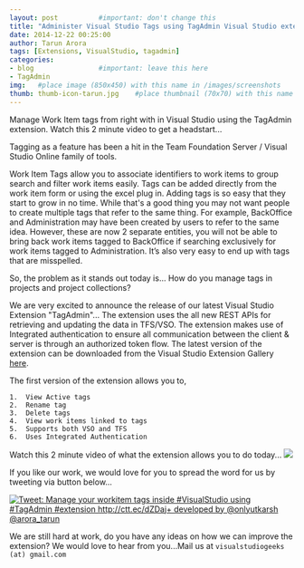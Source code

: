```yaml
---
layout: post          #important: don't change this
title: "Administer Visual Studio Tags using TagAdmin Visual Studio extension"
date: 2014-12-22 00:25:00
author: Tarun Arora
tags: [Extensions, VisualStudio, tagadmin]
categories:
- blog                #important: leave this here
- TagAdmin
img:   #place image (850x450) with this name in /images/screenshots
thumb: thumb-icon-tarun.jpg    #place thumbnail (70x70) with this name in /images/screenshotsthumbs/
---
```

 
Manage Work Item tags from right with in Visual Studio using the TagAdmin extension. Watch this 2 minute video to get a headstart...
<!--more-->
Tagging as a feature has been a hit in the Team Foundation Server / Visual Studio Online family of tools.

Work Item Tags allow you to associate identifiers to work items to group search and filter work items easily. Tags can be added directly from the work item form or using the excel plug in. Adding tags is so easy that they start to grow in no time. While that's a good thing you may not want people to create multiple tags that refer to the same thing. For example, BackOffice and Administration may have been created by users to refer to the same idea. However, these are now 2 separate entities, you will not be able to bring back work items tagged to BackOffice if searching exclusively for work items tagged to Administration. It’s also very easy to end up with tags that are misspelled.

So, the problem as it stands out today is... How do you manage tags in projects and project collections? 

We are very excited to announce the release of our latest Visual Studio Extension "TagAdmin"... The extension uses the all new REST APIs for retrieving and updating the data in TFS/VSO. The extension makes use of Integrated authentication to ensure all communication between the client & server is through an authorized token flow. The latest version of the extension can be downloaded from the Visual Studio Extension Gallery [here](https://visualstudiogallery.msdn.microsoft.com/057740ff-86be-4a44-b2bb-7e6d68b75455). 

The first version of the extension allows you to,

    1.	View Active tags 
	2.	Rename tag
	3.	Delete tags 
	4.	View work items linked to tags
	5.	Supports both VSO and TFS 
	6.	Uses Integrated Authentication


Watch this 2 minute video of what the extension allows you to do today... 
[![](http://i.imgur.com/yqtKgjk.png)](https://www.youtube.com/watch?v=J4g_VJlVaxY&feature=youtu.be)

If you like our work, we would love for you to spread the word for us by tweeting via button below... 

<a href="http://ctt.ec/dZDaj"><img src="http://clicktotweet.com/img/tweet-graphic-4.png" alt="Tweet: Manage your workitem tags inside #VisualStudio using #TagAdmin #extension http://ctt.ec/dZDaj+ developed by @onlyutkarsh @arora_tarun" /></a>

We are still hard at work, do you have any ideas on how we can improve the extension? We would love to hear from you...Mail us at `visualstudiogeeks (at) gmail.com`
